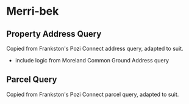 # Merri-bek

## Property Address Query

Copied from Frankston's Pozi Connect address query, adapted to suit.

* include logic from Moreland Common Ground Address query

## Parcel Query

Copied from Frankston's Pozi Connect parcel query, adapted to suit.

